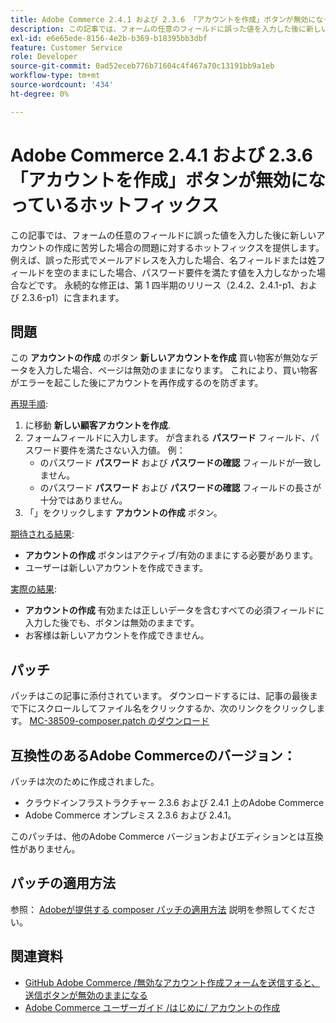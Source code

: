 ```yaml
---
title: Adobe Commerce 2.4.1 および 2.3.6 「アカウントを作成」ボタンが無効になっているホットフィックス
description: この記事では、フォームの任意のフィールドに誤った値を入力した後に新しいアカウントの作成に苦労した場合の問題に対するホットフィックスを提供します。 例えば、誤った形式でメールアドレスを入力した場合、名フィールドまたは姓フィールドを空のままにした場合、パスワード要件を満たす値を入力しなかった場合などです。 永続的な修正は、第 1 四半期のリリース（2.4.2、2.4.1-p1、および 2.3.6-p1）に含まれます。
exl-id: e6e65ede-8156-4e2b-b369-b18395bb3dbf
feature: Customer Service
role: Developer
source-git-commit: 0ad52eceb776b71604c4f467a70c13191bb9a1eb
workflow-type: tm+mt
source-wordcount: '434'
ht-degree: 0%

---
```


# Adobe Commerce 2.4.1 および 2.3.6 「アカウントを作成」ボタンが無効になっているホットフィックス

この記事では、フォームの任意のフィールドに誤った値を入力した後に新しいアカウントの作成に苦労した場合の問題に対するホットフィックスを提供します。 例えば、誤った形式でメールアドレスを入力した場合、名フィールドまたは姓フィールドを空のままにした場合、パスワード要件を満たす値を入力しなかった場合などです。 永続的な修正は、第 1 四半期のリリース（2.4.2、2.4.1-p1、および 2.3.6-p1）に含まれます。

## 問題

この **アカウントの作成** のボタン **新しいアカウントを作成** 買い物客が無効なデータを入力した場合、ページは無効のままになります。 これにより、買い物客がエラーを起こした後にアカウントを再作成するのを防ぎます。

<u>再現手順</u>:

1. に移動 **新しい顧客アカウントを作成**.
1. フォームフィールドに入力します。 が含まれる **パスワード** フィールド、パスワード要件を満たさない入力値。 例：
   * のパスワード **パスワード** および **パスワードの確認** フィールドが一致しません。
   * のパスワード **パスワード** および **パスワードの確認** フィールドの長さが十分ではありません。
1. 「」をクリックします **アカウントの作成** ボタン。

<u>期待される結果</u>:

* **アカウントの作成** ボタンはアクティブ/有効のままにする必要があります。
* ユーザーは新しいアカウントを作成できます。

<u>実際の結果</u>:

* **アカウントの作成** 有効または正しいデータを含むすべての必須フィールドに入力した後でも、ボタンは無効のままです。
* お客様は新しいアカウントを作成できません。

## パッチ

パッチはこの記事に添付されています。 ダウンロードするには、記事の最後まで下にスクロールしてファイル名をクリックするか、次のリンクをクリックします。 [MC-38509-composer.patch のダウンロード](assets/MC-38509-composer.patch.zip)

## 互換性のあるAdobe Commerceのバージョン：

パッチは次のために作成されました。

* クラウドインフラストラクチャー 2.3.6 および 2.4.1 上のAdobe Commerce
* Adobe Commerce オンプレミス 2.3.6 および 2.4.1。

このパッチは、他のAdobe Commerce バージョンおよびエディションとは互換性がありません。

## パッチの適用方法

参照： [Adobeが提供する composer パッチの適用方法](/help/how-to/general/how-to-apply-a-composer-patch-provided-by-magento.md) 説明を参照してください。

## 関連資料

* [GitHub Adobe Commerce /無効なアカウント作成フォームを送信すると、送信ボタンが無効のままになる](https://github.com/magento/magento2/issues/30513)
* [Adobe Commerce ユーザーガイド /はじめに/ アカウントの作成](https://docs.magento.com/user-guide/magento/magento-account-create.html)
